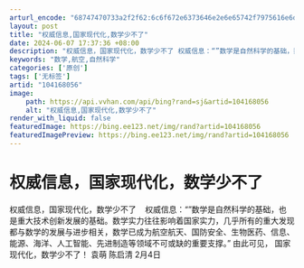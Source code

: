 ```yaml
---
arturl_encode: "68747470733a2f2f62:6c6f672e6373646e2e6e65742f7975616e6d656e673030312f:61727469636c652f64657461696c732f313034313638303536"
layout: post
title: "权威信息,国家现代化,数学少不了"
date: 2024-06-07 17:37:36 +08:00
description: "权威信息，国家现代化，数学少不了 权威信息：“”数学是自然科学的基础，数学实力往往影"
keywords: "数学,航空,自然科学"
categories: ['原创']
tags: ['无标签']
artid: "104168056"
image:
    path: https://api.vvhan.com/api/bing?rand=sj&artid=104168056
    alt: "权威信息,国家现代化,数学少不了"
render_with_liquid: false
featuredImage: https://bing.ee123.net/img/rand?artid=104168056
featuredImagePreview: https://bing.ee123.net/img/rand?artid=104168056
---
```


# 权威信息，国家现代化，数学少不了

权威信息，国家现代化，数学少不了    权威信息：“”数学是自然科学的基础，也是重大技术创新发展的基础。数学实力往往影响着国家实力，几乎所有的重大发现都与数学的发展与进步相关，数学已成为航空航天、国防安全、生物医药、信息、能源、海洋、人工智能、先进制造等领域不可或缺的重要支撑。” 由此可见， 国家现代化，数学少不了！ 袁萌 陈启清 2月4日